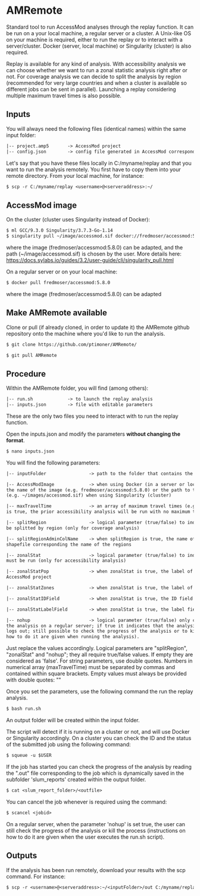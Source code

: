 # AMRemote
Standard tool to run AccessMod analyses through the replay function. It can be run on a your local machine, a regular server or a cluster. A Unix-like OS on your machine is required, either to run the replay or to interact with a server/cluster. Docker (server, local machine) or Singularity (cluster) is also required.

Replay is available for any kind of analysis. With accessibility analysis we can choose whether we want to run a zonal statistic analysis right after or not. For coverage analysis we can decide to split the analysis by region (recommended for very large countries and when a cluster is available so different jobs can be sent in parallel). Launching a replay considering multiple maximum travel times is also possible.

## Inputs

You will always need the following files (identical names) within the same input folder:

```txt 
|-- project.amp5       -> AccessMod project
|-- config.json        -> config file generated in AccessMod corresponding to the desired analysis
```

Let's say that you have these files locally in C:/myname/replay and that you want to run the analysis remotely. You first have to copy them into your remote directory. From your local machine, for instance:

```txt 
$ scp -r C:/myname/replay <username>@<serveraddress>:~/
```

## AccessMod image

On the cluster (cluster uses Singularity instead of Docker):

```txt 
$ ml GCC/9.3.0 Singularity/3.7.3-Go-1.14
$ singularity pull ~/image/accessmod.sif docker://fredmoser/accessmod:5.8.0
```
where the image (fredmoser/accessmod:5.8.0) can be adapted, and the path (~/image/accessmod.sif) is chosen by the user. 
More details here: https://docs.sylabs.io/guides/3.2/user-guide/cli/singularity_pull.html

On a regular server or on your local machine:

```txt 
$ docker pull fredmoser/accessmod:5.8.0
```
where the image (fredmoser/accessmod:5.8.0) can be adapted

## Make AMRemote available

Clone or pull (if already cloned, in order to update it) the AMRemote github repository onto the machine where you'd like to run the analysis.

```txt 
$ git clone https://github.com/ptimoner/AMRemote/
```

```txt 
$ git pull AMRemote
```

## Procedure

Within the AMRemote folder, you will find (among others):

```txt 
|-- run.sh             -> to launch the replay analysis
|-- inputs.json        -> file with editable parameters
```
These are the only two files you need to interact with to run the replay function.

Open the inputs.json and modify the parameters **without changing the format**.

```txt 
$ nano inputs.json
```
You will find the following parameters:

```txt 
|-- inputFolder                -> path to the folder that contains the project.am5p and config.json files

|-- AccessModImage             -> when using Docker (in a server or locally) 
the name of the image (e.g. fredmoser/accessmod:5.8.0) or the path to the image 
(e.g. ~/images/accessmod.sif) when using Singularity (cluster)

|-- maxTravelTime              -> an array of maximum travel times (e.g. [60,120]); when zonalStat 
is true, the prior accessibility analysis will be run with no maximum travel time (will be set to 0)

|-- splitRegion                -> logical parameter (true/false) to indicate if the analysis must 
be splitted by region (only for coverage analysis)

|-- splitRegionAdminColName    -> when splitRegion is true, the name of the column in the facility 
shapefile corresponding the name of the regions

|-- zonalStat                  -> logical parameter (true/false) to indicate if a Zonal Statistics analysis 
must be run (only for accessibility analysis)

|-- zonalStatPop               -> when zonalStat is true, the label of the population layer in the 
AccessMod project

|-- zonalStatZones             -> when zonalStat is true, the label of the zone layer in the AccessMod project

|-- zonalStatIDField           -> when zonalStat is true, the ID field (integer) in the zone layer

|-- zonalStatLabelField        -> when zonalStat is true, the label field in the zone layer

|-- nohup                      -> logical parameter (true/false) only considered when running 
the analysis on a regular server; if true it indicates that the analysis does not stop when the user 
logs out; still possible to check the progress of the analysis or to kill the process (instructions on 
how to do it are given when running the analysis).

```
Just replace the values accordingly. Logical parameters are "splitRegion", "zonalStat" and "nohup"; they all require true/false values. If empty they are considered as 'false'. For string parameters, use double quotes. Numbers in numerical array (maxTravelTime) must be separated by commas and contained within square brackets. Empty values must always be provided with double quotes: ""

Once you set the parameters, use the following command the run the replay analysis.

```txt 
$ bash run.sh
```
An output folder will be created within the input folder.

The script will detect if it is running on a cluster or not, and will use Docker or Singularity accordingly. On a cluster you can check the ID and the status of the submitted job using the following command:

```txt 
$ squeue -u $USER
```

If the job has started you can check the progress of the analysis by reading the ".out" file corresponding to the job which is dynamically saved in the subfolder 'slum_reports' created within the output folder.

```txt 
$ cat <slum_report_folder>/<outfile>
```

You can cancel the job whenever is required using the command:

```txt 
$ scancel <jobid>
```
On a regular server, when the parameter 'nohup' is set true, the user can still check the progress of the analysis or kill the process (instructions on how to do it are given when the user executes the run.sh script).

## Outputs

If the analysis has been run remotely, download your results with the scp command. For instance:

```txt 
$ scp -r <username>@<serveraddress>:~/<inputFolder>/out C:/myname/replay 
```



